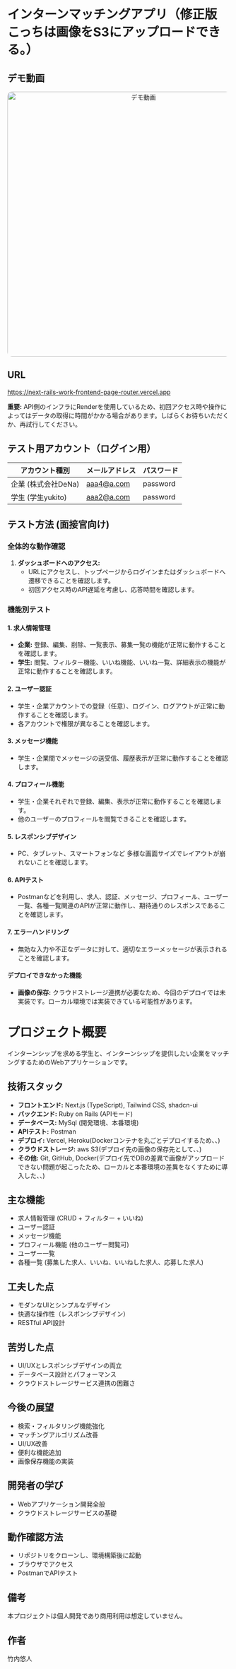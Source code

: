 # インターンマッチングアプリ（修正版　こっちは画像をS3にアップロードできる。）

## デモ動画
<p align="center">
  <img src="https://github.com/ajdjaiuoapooiad/next-rails-work-frontend-pageRouter/blob/main/-GoogleChrome2025-03-3015-30-15-ezgif.com-video-to-gif-converter.gif" alt="デモ動画" width="600" style="border-radius: 10px;">
</p>

## URL
https://next-rails-work-frontend-page-router.vercel.app

**重要:** API側のインフラにRenderを使用しているため、初回アクセス時や操作によってはデータの取得に時間がかかる場合があります。しばらくお待ちいただくか、再試行してください。

## テスト用アカウント（ログイン用）

| アカウント種別 | メールアドレス | パスワード |
|---|---|---|
| 企業 (株式会社DeNa) | aaa4@a.com | password |
| 学生 (学生yukito) | aaa2@a.com | password |

## テスト方法 (面接官向け)

### 全体的な動作確認
1.  **ダッシュボードへのアクセス:**
    * URLにアクセスし、トップページからログインまたはダッシュボードへ遷移できることを確認します。
    * 初回アクセス時のAPI遅延を考慮し、応答時間を確認します。

### 機能別テスト

#### 1. 求人情報管理
* **企業:** 登録、編集、削除、一覧表示、募集一覧の機能が正常に動作することを確認します。
* **学生:** 閲覧、フィルター機能、いいね機能、いいね一覧、詳細表示の機能が正常に動作することを確認します。

#### 2. ユーザー認証
* 学生・企業アカウントでの登録（任意）、ログイン、ログアウトが正常に動作することを確認します。
* 各アカウントで権限が異なることを確認します。

#### 3. メッセージ機能
* 学生・企業間でメッセージの送受信、履歴表示が正常に動作することを確認します。

#### 4. プロフィール機能
* 学生・企業それぞれで登録、編集、表示が正常に動作することを確認します。
* 他のユーザーのプロフィールを閲覧できることを確認します。

#### 5. レスポンシブデザイン
* PC、タブレット、スマートフォンなど 多様な画面サイズでレイアウトが崩れないことを確認します。

#### 6. APIテスト
* Postmanなどを利用し、求人、認証、メッセージ、プロフィール、ユーザー一覧、各種一覧関連のAPIが正常に動作し、期待通りのレスポンスであることを確認します。

#### 7. エラーハンドリング
* 無効な入力や不正なデータに対して、適切なエラーメッセージが表示されることを確認します。



#### デプロイできなかった機能
* **画像の保存:** クラウドストレージ連携が必要なため、今回のデプロイでは未実装です。ローカル環境では実装できている可能性があります。

# プロジェクト概要
インターンシップを求める学生と、インターンシップを提供したい企業をマッチングするためのWebアプリケーションです。

## 技術スタック
* **フロントエンド:** Next.js (TypeScript), Tailwind CSS, shadcn-ui
* **バックエンド:** Ruby on Rails (APIモード)
* **データベース:** MySql (開発環境、本番環境)
* **APIテスト:** Postman
* **デプロイ:** Vercel, Heroku(Dockerコンテナを丸ごとデプロイするため、、)
* **クラウドストレージ:** aws S3(デプロイ先の画像の保存先として、、)
* **その他:** Git, GitHub, Docker(デプロイ先でDBの差異で画像がアップロードできない問題が起こったため、ローカルと本番環境の差異をなくすために導入した、、)

## 主な機能
* 求人情報管理 (CRUD + フィルター + いいね)
* ユーザー認証
* メッセージ機能
* プロフィール機能 (他のユーザー閲覧可)
* ユーザー一覧
* 各種一覧 (募集した求人、いいね、いいねした求人、応募した求人)

## 工夫した点
* モダンなUIとシンプルなデザイン
* 快適な操作性（レスポンシブデザイン）
* RESTful API設計

## 苦労した点
* UI/UXとレスポンシブデザインの両立
* データベース設計とパフォーマンス
* クラウドストレージサービス連携の困難さ

## 今後の展望
* 検索・フィルタリング機能強化
* マッチングアルゴリズム改善
* UI/UX改善
* 便利な機能追加
* 画像保存機能の実装

## 開発者の学び
* Webアプリケーション開発全般
* クラウドストレージサービスの基礎

## 動作確認方法
* リポジトリをクローンし、環境構築後に起動
* ブラウザでアクセス
* PostmanでAPIテスト

## 備考
本プロジェクトは個人開発であり商用利用は想定していません。

## 作者
竹内悠人
